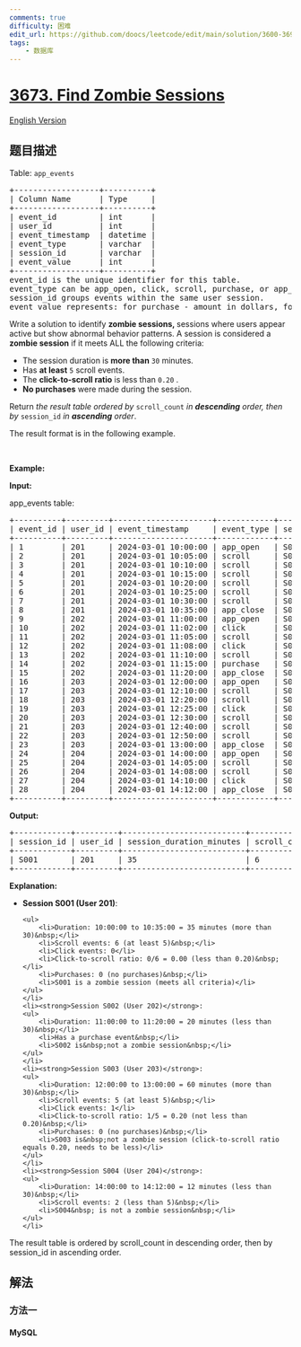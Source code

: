 ```yaml
---
comments: true
difficulty: 困难
edit_url: https://github.com/doocs/leetcode/edit/main/solution/3600-3699/3673.Find%20Zombie%20Sessions/README.md
tags:
    - 数据库
---
```


<!-- problem:start -->

# [3673. Find Zombie Sessions](https://leetcode.cn/problems/find-zombie-sessions)

[English Version](/solution/3600-3699/3673.Find%20Zombie%20Sessions/README_EN.md)

## 题目描述

<!-- description:start -->

<p>Table: <code>app_events</code></p>

<pre>
+------------------+----------+
| Column Name      | Type     | 
+------------------+----------+
| event_id         | int      |
| user_id          | int      |
| event_timestamp  | datetime |
| event_type       | varchar  |
| session_id       | varchar  |
| event_value      | int      |
+------------------+----------+
event_id is the unique identifier for this table.
event_type can be app_open, click, scroll, purchase, or app_close.
session_id groups events within the same user session.
event_value represents: for purchase - amount in dollars, for scroll - pixels scrolled, for others - NULL.
</pre>

<p>Write a solution to identify <strong>zombie sessions,&nbsp;</strong>sessions where users appear active but show abnormal behavior patterns. A session is considered a <strong>zombie session</strong> if it meets ALL the following criteria:</p>

<ul>
	<li>The session duration is <strong>more than</strong> <code>30</code> minutes.</li>
	<li>Has <strong>at least</strong> <code>5</code> scroll events.</li>
	<li>The <strong>click-to-scroll ratio</strong> is less than <code>0.20</code> .</li>
	<li><strong>No purchases</strong> were made during the session.</li>
</ul>

<p>Return <em>the result table ordered by</em>&nbsp;<code>scroll_count</code> <em>in <strong>descending</strong> order, then by</em> <code>session_id</code> <em>in <strong>ascending</strong> order</em>.</p>

<p>The result format is in the following example.</p>

<p>&nbsp;</p>
<p><strong class="example">Example:</strong></p>

<div class="example-block">
<p><strong>Input:</strong></p>

<p>app_events table:</p>

<pre class="example-io">
+----------+---------+---------------------+------------+------------+-------------+
| event_id | user_id | event_timestamp     | event_type | session_id | event_value |
+----------+---------+---------------------+------------+------------+-------------+
| 1        | 201     | 2024-03-01 10:00:00 | app_open   | S001       | NULL        |
| 2        | 201     | 2024-03-01 10:05:00 | scroll     | S001       | 500         |
| 3        | 201     | 2024-03-01 10:10:00 | scroll     | S001       | 750         |
| 4        | 201     | 2024-03-01 10:15:00 | scroll     | S001       | 600         |
| 5        | 201     | 2024-03-01 10:20:00 | scroll     | S001       | 800         |
| 6        | 201     | 2024-03-01 10:25:00 | scroll     | S001       | 550         |
| 7        | 201     | 2024-03-01 10:30:00 | scroll     | S001       | 900         |
| 8        | 201     | 2024-03-01 10:35:00 | app_close  | S001       | NULL        |
| 9        | 202     | 2024-03-01 11:00:00 | app_open   | S002       | NULL        |
| 10       | 202     | 2024-03-01 11:02:00 | click      | S002       | NULL        |
| 11       | 202     | 2024-03-01 11:05:00 | scroll     | S002       | 400         |
| 12       | 202     | 2024-03-01 11:08:00 | click      | S002       | NULL        |
| 13       | 202     | 2024-03-01 11:10:00 | scroll     | S002       | 350         |
| 14       | 202     | 2024-03-01 11:15:00 | purchase   | S002       | 50          |
| 15       | 202     | 2024-03-01 11:20:00 | app_close  | S002       | NULL        |
| 16       | 203     | 2024-03-01 12:00:00 | app_open   | S003       | NULL        |
| 17       | 203     | 2024-03-01 12:10:00 | scroll     | S003       | 1000        |
| 18       | 203     | 2024-03-01 12:20:00 | scroll     | S003       | 1200        |
| 19       | 203     | 2024-03-01 12:25:00 | click      | S003       | NULL        |
| 20       | 203     | 2024-03-01 12:30:00 | scroll     | S003       | 800         |
| 21       | 203     | 2024-03-01 12:40:00 | scroll     | S003       | 900         |
| 22       | 203     | 2024-03-01 12:50:00 | scroll     | S003       | 1100        |
| 23       | 203     | 2024-03-01 13:00:00 | app_close  | S003       | NULL        |
| 24       | 204     | 2024-03-01 14:00:00 | app_open   | S004       | NULL        |
| 25       | 204     | 2024-03-01 14:05:00 | scroll     | S004       | 600         |
| 26       | 204     | 2024-03-01 14:08:00 | scroll     | S004       | 700         |
| 27       | 204     | 2024-03-01 14:10:00 | click      | S004       | NULL        |
| 28       | 204     | 2024-03-01 14:12:00 | app_close  | S004       | NULL        |
+----------+---------+---------------------+------------+------------+-------------+
</pre>

<p><strong>Output:</strong></p>

<pre class="example-io">
+------------+---------+--------------------------+--------------+
| session_id | user_id | session_duration_minutes | scroll_count |
+------------+---------+--------------------------+--------------+
| S001       | 201     | 35                       | 6            |
+------------+---------+--------------------------+--------------+
</pre>

<p><strong>Explanation:</strong></p>

<ul>
	<li><strong>Session S001 (User 201)</strong>:

    <ul>
    	<li>Duration: 10:00:00 to 10:35:00 = 35 minutes (more than 30)&nbsp;</li>
    	<li>Scroll events: 6 (at least 5)&nbsp;</li>
    	<li>Click events: 0</li>
    	<li>Click-to-scroll ratio: 0/6 = 0.00 (less than 0.20)&nbsp;</li>
    	<li>Purchases: 0 (no purchases)&nbsp;</li>
    	<li>S001 is a zombie session (meets all criteria)</li>
    </ul>
    </li>
    <li><strong>Session S002 (User 202)</strong>:
    <ul>
    	<li>Duration: 11:00:00 to 11:20:00 = 20 minutes (less than 30)&nbsp;</li>
    	<li>Has a purchase event&nbsp;</li>
    	<li>S002 is&nbsp;not a zombie session&nbsp;</li>
    </ul>
    </li>
    <li><strong>Session S003 (User 203)</strong>:
    <ul>
    	<li>Duration: 12:00:00 to 13:00:00 = 60 minutes (more than 30)&nbsp;</li>
    	<li>Scroll events: 5 (at least 5)&nbsp;</li>
    	<li>Click events: 1</li>
    	<li>Click-to-scroll ratio: 1/5 = 0.20 (not less than 0.20)&nbsp;</li>
    	<li>Purchases: 0 (no purchases)&nbsp;</li>
    	<li>S003 is&nbsp;not a zombie session (click-to-scroll ratio equals 0.20, needs to be less)</li>
    </ul>
    </li>
    <li><strong>Session S004 (User 204)</strong>:
    <ul>
    	<li>Duration: 14:00:00 to 14:12:00 = 12 minutes (less than 30)&nbsp;</li>
    	<li>Scroll events: 2 (less than 5)&nbsp;</li>
    	<li>S004&nbsp; is not a zombie session&nbsp;</li>
    </ul>
    </li>

</ul>

<p>The result table is ordered by scroll_count in descending order, then by session_id in ascending order.</p>
</div>

<!-- description:end -->

## 解法

<!-- solution:start -->

### 方法一

<!-- tabs:start -->

#### MySQL

```sql

```

<!-- tabs:end -->

<!-- solution:end -->

<!-- problem:end -->
